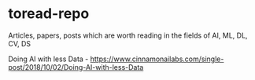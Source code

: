 # toread-repo
Articles, papers, posts which are worth reading in the fields of AI, ML, DL, CV, DS

Doing AI with less Data - https://www.cinnamonailabs.com/single-post/2018/10/02/Doing-AI-with-less-Data

